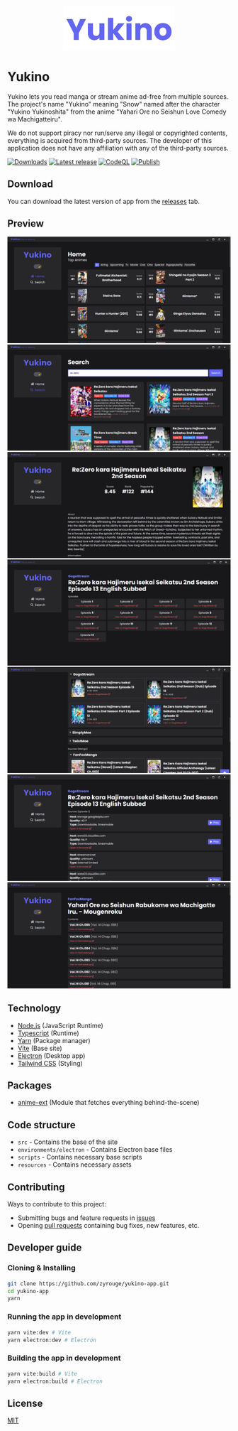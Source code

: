 <p align="center">
    <img src="./resources/large.png" width="50%">
</p>

# Yukino

Yukino lets you read manga or stream anime ad-free from multiple sources. The project's name "Yukino" meaning "Snow" named after the character "Yukino Yukinoshita" from the anime "Yahari Ore no Seishun Love Comedy wa Machigatteiru".

We do not support piracy nor run/serve any illegal or copyrighted contents, everything is acquired from third-party sources. The developer of this application does not have any affiliation with any of the third-party sources.

[![Downloads](https://img.shields.io/github/downloads/zyrouge/yukino-app/total.svg)](https://GitHub.com/zyrouge/yukino-app/releases/) [![Latest release](https://img.shields.io/github/release/zyrouge/yukino-app.svg)](https://GitHub.com/zyrouge/yukino-app/releases/) [![CodeQL](https://github.com/zyrouge/yukino-app/actions/workflows/codeql-analysis.yml/badge.svg)](https://github.com/zyrouge/yukino-app/actions/workflows/codeql-analysis.yml) [![Publish](https://github.com/zyrouge/yukino-app/actions/workflows/Publish.yml/badge.svg)](https://github.com/zyrouge/yukino-app/actions/workflows/Publish.yml) 

## Download

You can download the latest version of app from the [releases](https://github.com/zyrouge/yukino-app/releases) tab.

## Preview

![Home](./screenshots/home.png)
![Search](./screenshots/search.png)
![Anime](./screenshots/anime.png)
![Episodes](./screenshots/episodes.png)
![Sources](./screenshots/sources.png)
![Player](./screenshots/player.png)
![Manga](./screenshots/manga.png)

## Technology

-   [Node.js](https://nodejs.org) (JavaScript Runtime)
-   [Typescript](https://www.typescriptlang.org/) (Runtime)
-   [Yarn](https://yarnpkg.com/) (Package manager)
-   [Vite](https://vitejs.dev) (Base site)
-   [Electron](https://electronjs.org) (Desktop app)
-   [Tailwind CSS](https://tailwindcss.com/) (Styling)

## Packages

-   [anime-ext](https://zyrouge.github.io/anime-ext) (Module that fetches everything behind-the-scene)

## Code structure

-   `src` - Contains the base of the site
-   `environments/electron` - Contains Electron base files
-   `scripts` - Contains necessary base scripts
-   `resources` - Contains necessary assets

## Contributing

Ways to contribute to this project:

-   Submitting bugs and feature requests in [issues](https://github.com/zyrouge/yukino-app/issues)
-   Opening [pull requests](https://github.com/zyrouge/yukino-app/pulls) containing bug fixes, new features, etc.

## Developer guide

### Cloning & Installing

```bash
git clone https://github.com/zyrouge/yukino-app.git
cd yukino-app
yarn
```

### Running the app in development

```bash
yarn vite:dev # Vite
yarn electron:dev # Electron
```

### Building the app in development

```bash
yarn vite:build # Vite
yarn electron:build # Electron
```

## License

[MIT](./LICENSE)
